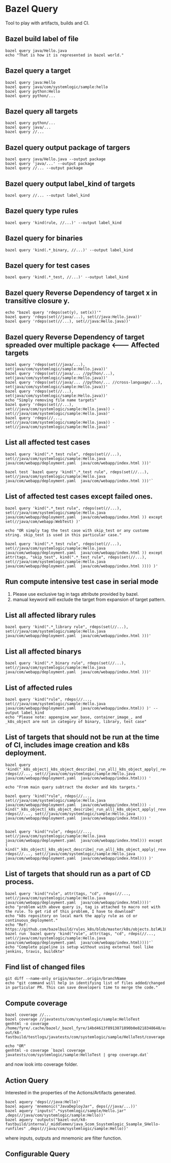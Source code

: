 # Bazel Query
Tool to play with artifacts, builds and CI.

## Bazel build label of file
```
bazel query java/Hello.java
echo "That is how it is represented in bazel world."
```

## Bazel query a target
```
bazel query java:Hello
bazel query java/com/systemlogic/sample:hello 
bazel query python:Hello
bazel query python/...
```
## Bazel query all targets
```
bazel query python/...
bazel query java/...
bazel query //...
```
## Bazel query output package of targers
```
bazel query java/Hello.java --output package
bazel query 'java/...' --output package
bazel query //... --output package
```
## Bazel query output label_kind of targets
```
bazel query //... --output label_kind
```
## Bazel query type rules
```
bazel query 'kind(rule, //...)' --output label_kind
```
## Bazel query for binaries
```
bazel query 'kind(.*_binary, //...)' --output label_kind
```
## Bazel query for test cases
```
bazel query 'kind(.*_test, //...)' --output label_kind
```
## Bazel query Reverse Dependency of target x in transitive closure y.
```
echo "bazel query 'rdeps(set(y), set(x))'"
bazel query 'rdeps(set(//java/...), set(//java:Hello.java))' 
bazel query 'rdeps(set(//...), set(//java:Hello.java))' 
```
## Bazel query Reverse Dependency of target spreaded over multiple package  <--- Affected targets
```
bazel query 'rdeps(set(//java/...), set(java/com/systemlogic/sample:Hello.java))'
bazel query 'rdeps(set(//java/... //python/...), set(java/com/systemlogic/sample:Hello.java))'
bazel query 'rdeps(set(//java/... //python/... //cross-language/...), set(java/com/systemlogic/sample:Hello.java))'
bazel query 'rdeps(set(//...), set(java/com/systemlogic/sample:Hello.java))'
echo "Simply removing file name targets"
bazel query 'rdeps(set(//...), set(//java/com/systemlogic/sample:Hello.java)) - set(//java/com/systemlogic/sample:Hello.java)'
bazel query 'rdeps(//..., set(//java/com/systemlogic/sample:Hello.java)) - set(//java/com/systemlogic/sample:Hello.java)'
```

## List all affected test cases
```
bazel query 'kind(".*_test rule", rdeps(set(//...), set(//java/com/systemlogic/sample:Hello.java java/com/webapp/deployment.yaml  java/com/webapp/index.html )))'

bazel test `bazel query 'kind(".*_test rule", rdeps(set(//...), set(//java/com/systemlogic/sample:Hello.java java/com/webapp/deployment.yaml  java/com/webapp/index.html )))'`
```
## List of affected test cases except failed ones.
```
bazel query 'kind(".*_test rule", rdeps(set(//...), set(//java/com/systemlogic/sample:Hello.java java/com/webapp/deployment.yaml  java/com/webapp/index.html )) except set(//java/com/webapp:WebTest) )'

echo "OR simply tag the test case with skip_test or any custome string. skip_test is used in this particular case."

bazel query 'kind(".*_test rule", rdeps(set(//...), set(//java/com/systemlogic/sample:Hello.java java/com/webapp/deployment.yaml  java/com/webapp/index.html )) except attr(tags, "skip_test", kind(".*_test rule", rdeps(set(//...), set(//java/com/systemlogic/sample:Hello.java java/com/webapp/deployment.yaml  java/com/webapp/index.html )))) )'

```




## Run compute intensive test case in serial mode
1. Please use exclusive tag in tags attribute provided by bazel.
1. manual keyword will exclude the target from expansion of target pattern.

## List all affected library rules
```
bazel query 'kind(".*_library rule", rdeps(set(//...), set(//java/com/systemlogic/sample:Hello.java java/com/webapp/deployment.yaml  java/com/webapp/index.html )))'
```
## List all affected binarys
```
bazel query 'kind(".*_binary rule", rdeps(set(//...), set(//java/com/systemlogic/sample:Hello.java java/com/webapp/deployment.yaml  java/com/webapp/index.html )))'
```

## List of affected rules
```
bazel query 'kind("rule", rdeps(//..., set(//java/com/systemlogic/sample:Hello.java java/com/webapp/deployment.yaml  java/com/webapp/index.html)) )' --output label_kind
echo "Please note: appengine_war_base, container_image_, and _k8s_object are not in category of binary, library, test case"
```
## List of targets that should not be run at the time of CI, includes  image creation and k8s deployment.

```
bazel query 'kind("_k8s_object|_k8s_object_describe|_run_all|_k8s_object_apply|_reversed", rdeps(//..., set(//java/com/systemlogic/sample:Hello.java java/com/webapp/deployment.yaml  java/com/webapp/index.html))) '

echo "From main query subtract the docker and k8s targets."

bazel query 'kind("rule", rdeps(//..., set(//java/com/systemlogic/sample:Hello.java java/com/webapp/deployment.yaml  java/com/webapp/index.html))) - kind("_k8s_object|_k8s_object_describe|_run_all|_k8s_object_apply|_reversed", rdeps(//..., set(//java/com/systemlogic/sample:Hello.java java/com/webapp/deployment.yaml  java/com/webapp/index.html))) '


bazel query 'kind("rule", rdeps(//..., set(//java/com/systemlogic/sample:Hello.java java/com/webapp/deployment.yaml  java/com/webapp/index.html))) except ( kind("_k8s_object|_k8s_object_describe|_run_all|_k8s_object_apply|_reversed", rdeps(//..., set(//java/com/systemlogic/sample:Hello.java java/com/webapp/deployment.yaml  java/com/webapp/index.html))) )'

```

## List of targets that should run as a part of CD process. 
```
bazel query 'kind("rule", attr(tags, "cd", rdeps(//..., set(//java/com/systemlogic/sample:Hello.java java/com/webapp/deployment.yaml  java/com/webapp/index.html))))'
echo "problem with above query is, tag is attached to macro not with the rule. To get rid of this problem, I have to download"
echo "k8s repository on local mark the apply rule as cd or continuous_deployment."
echo "Ref:  https://github.com/bazelbuild/rules_k8s/blob/master/k8s/objects.bzl#L102"
bazel run `bazel query 'kind("rule", attr(tags, "cd", rdeps(//..., set(//java/com/systemlogic/sample:Hello.java java/com/webapp/deployment.yaml  java/com/webapp/index.html))))'`
echo "Complete pipeline is setup without using external tool like jenkins, travis, buildkte"
```

## Find list of changed files
```
git diff --name-only origin/master..origin/branchName
echo "git command will help in identifying list of files added/changed in particular PR. This can save developers time to merge the code."
```

## Compute coverage
```
bazel coverage //...
bazel coverage //javatests/com/systemlogic/sample:HelloTest
genhtml -o coverage /home/fyre/.cache/bazel/_bazel_fyre/14bd4613f8913871890b0e8218348648/execroot/learn_bazel/bazel-out/k8-fastbuild/testlogs/javatests/com/systemlogic/sample/HelloTest/coverage.dat

echo "OR"
genhtml -o coverage `bazel coverage  javatests/com/systemlogic/sample:HelloTest | grep coverage.dat`
```
and now look into coverage folder.


## Action Query
Interested in the properties of the Actions/Artifacts generated.
```
bazel aquery 'deps(//java:Hello)'
bazel aquery 'mnemonic("JavaDeployJar", deps(//java/...))'
bazel aquery 'inputs(".*systemlogic/sample/Hello.jar" ,deps(//java/com/systemlogic/sample:Hello))'
bazel aquery 'outputs("bazel-out/k8-fastbuild/internal/_middlemen/java_Scom_Ssystemlogic_Ssample_SHello-runfiles" ,deps(//java/com/systemlogic/sample:Hello))'
```
where inputs, outputs and mnemonic are filter function.

## Configurable Query

